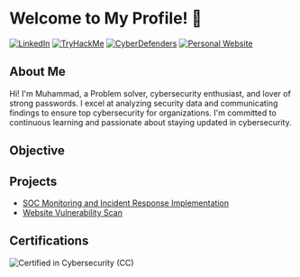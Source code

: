 # Welcome to My Profile! 👋
[![LinkedIn](https://img.shields.io/badge/-LinkedIn-blue?style=flat-square&logo=linkedin&logoColor=white)](https://www.linkedin.com/in/hashemuh/)
[![TryHackMe](https://img.shields.io/badge/-TryHackMe-181717?style=flat-square&logo=tryhackme&logoColor=white)](https://tryhackme.com/p/hashemuh)
[![CyberDefenders](https://img.shields.io/badge/-CyberDefenders-181717?style=flat-square&logo=cyberdefense&logoColor=white)](https://cyberdefenders.org/p/hashemuh)
[![Personal Website](https://img.shields.io/badge/-Website-black?style=flat-square&logo=web&logoColor=white)](https://www.sebrany.com)

## About Me

Hi! I'm Muhammad, a Problem solver, cybersecurity enthusiast, and lover of strong passwords. I excel at analyzing security data and communicating findings to ensure top cybersecurity for organizations. I'm committed to continuous learning and passionate about staying updated in cybersecurity.


## Objective


## Projects
- [SOC Monitoring and Incident Response Implementation](https://github.com/hashemuh/SOC-Monitoring-and-Incident-Response-Implementation)
- [Website Vulnerability Scan](https://github.com/hashemuh/Website-Vulnerability-Scan)

## Certifications

<div>
<img src="https://img.shields.io/badge/-CC-FF0000?&style=for-the-badge&logo=ISC2&logoColor=white" alt="Certified in Cybersecurity (CC)" />
</div>
